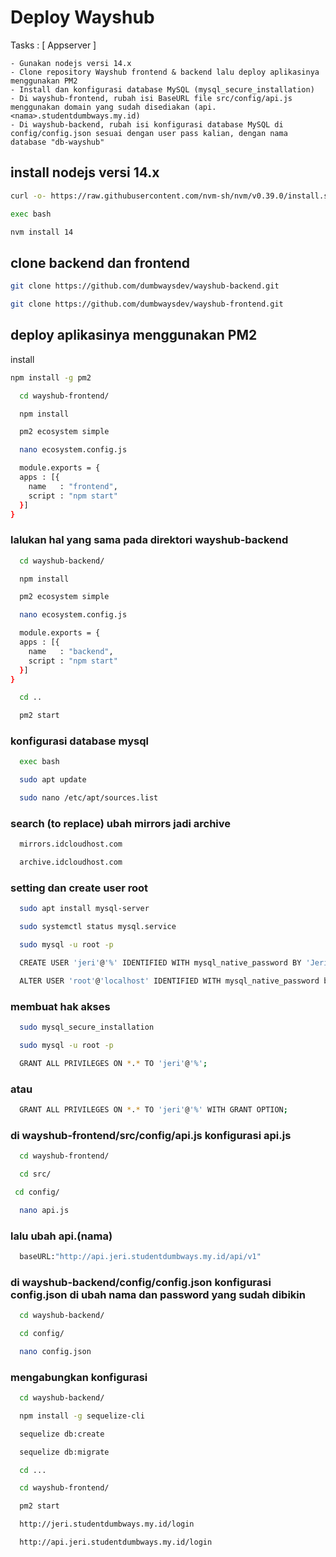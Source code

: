
# Deploy Wayshub
Tasks :
[ Appserver ]

    - Gunakan nodejs versi 14.x
    - Clone repository Wayshub frontend & backend lalu deploy aplikasinya menggunakan PM2
    - Install dan konfigurasi database MySQL (mysql_secure_installation)
    - Di wayshub-frontend, rubah isi BaseURL file src/config/api.js menggunakan domain yang sudah disediakan (api.<nama>.studentdumbways.my.id)
    - Di wayshub-backend, rubah isi konfigurasi database MySQL di config/config.json sesuai dengan user pass kalian, dengan nama database "db-wayshub"

## install nodejs versi 14.x
```bash
curl -o- https://raw.githubusercontent.com/nvm-sh/nvm/v0.39.0/install.sh | bash

```
```bash
exec bash

```
```bash
nvm install 14

```
## clone backend dan frontend
```bash
git clone https://github.com/dumbwaysdev/wayshub-backend.git

```
```bash
git clone https://github.com/dumbwaysdev/wayshub-frontend.git
```



## deploy aplikasinya menggunakan PM2


install

```bash
npm install -g pm2

```


```bash
  cd wayshub-frontend/
```
```bash
  npm install
```
```bash
  pm2 ecosystem simple
```
```bash
  nano ecosystem.config.js
```

```bash
  module.exports = {
  apps : [{
    name   : "frontend",
    script : "npm start"
  }]
}
```
### lalukan hal yang sama pada direktori wayshub-backend

```bash
  cd wayshub-backend/
```
```bash
  npm install
```
```bash
  pm2 ecosystem simple
```
```bash
  nano ecosystem.config.js
```

```bash
  module.exports = {
  apps : [{
    name   : "backend",
    script : "npm start"
  }]
}
```
```bash
  cd ..
```
```bash
  pm2 start
```
### konfigurasi database mysql
```bash
  exec bash
```
```bash
  sudo apt update
```
```bash
  sudo nano /etc/apt/sources.list
```
### search (to replace) ubah mirrors jadi archive
```bash
  mirrors.idcloudhost.com
```
```bash
  archive.idcloudhost.com
```
### setting dan create user root
```bash
  sudo apt install mysql-server
```
```bash
  sudo systemctl status mysql.service
```
```bash
  sudo mysql -u root -p
```

```bash
  CREATE USER 'jeri'@'%' IDENTIFIED WITH mysql_native_password BY 'Jeri@888';
```

```bash
  ALTER USER 'root'@'localhost' IDENTIFIED WITH mysql_native_password by 'Jeri@888';
```
### membuat hak akses
```bash
  sudo mysql_secure_installation
```
```bash
  sudo mysql -u root -p
```
```bash
  GRANT ALL PRIVILEGES ON *.* TO 'jeri'@'%';
```
### atau
```bash
  GRANT ALL PRIVILEGES ON *.* TO 'jeri'@'%' WITH GRANT OPTION;
```
### di wayshub-frontend/src/config/api.js konfigurasi api.js 
```bash
  cd wayshub-frontend/
```
```bash
  cd src/
```
```bash
 cd config/
```
```bash
  nano api.js
```
### lalu ubah api.(nama)
```bash
  baseURL:"http://api.jeri.studentdumbways.my.id/api/v1"
```

### di wayshub-backend/config/config.json konfigurasi config.json di ubah nama dan password yang sudah dibikin

```bash
  cd wayshub-backend/
```

```bash
  cd config/
```

```bash
  nano config.json
```

### mengabungkan konfigurasi
```bash
  cd wayshub-backend/
```

```bash
  npm install -g sequelize-cli
```

```bash
  sequelize db:create
```

```bash
  sequelize db:migrate
```

```bash
  cd ...
```
```bash
  cd wayshub-frontend/
```

```bash
  pm2 start
```
```bash
  http://jeri.studentdumbways.my.id/login
```

```bash
  http://api.jeri.studentdumbways.my.id/login
```